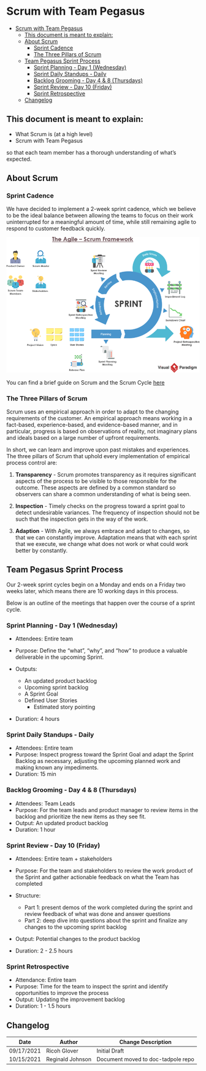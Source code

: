 # Scrum with Team Pegasus

- [Scrum with Team Pegasus](#scrum-with-team-pegasus)
  - [This document is meant to explain:](#this-document-is-meant-to-explain)
  - [About Scrum](#about-scrum)
    - [Sprint Cadence](#sprint-cadence)
    - [The Three Pillars of Scrum](#the-three-pillars-of-scrum)
  - [Team Pegasus Sprint Process](#team-pegasus-sprint-process)
    - [Sprint Planning - Day 1 (Wednesday)](#sprint-planning---day-1-wednesday)
    - [Sprint Daily Standups - Daily](#sprint-daily-standups---daily)
    - [Backlog Grooming - Day 4 & 8 (Thursdays)](#backlog-grooming---day-4--8-thursdays)
    - [Sprint Review - Day 10 (Friday)](#sprint-review---day-10-friday)
    - [Sprint Retrospective](#sprint-retrospective)
  - [Changelog](#changelog)

## This document is meant to explain:

- What Scrum is (at a high level)
- Scrum with Team Pegasus

so that each team member has a thorough understanding of what’s expected.

## About Scrum

### Sprint Cadence

We have decided to implement a 2-week sprint cadence, which we believe to be the ideal balance between allowing the teams to focus on their work uninterrupted for a meaningful amount of time, while still remaining agile to respond to customer feedback quickly.

<img src="./assets/the-agile-scrum-framework.png" >

You can find a brief guide on Scrum and the Scrum Cycle [here](https://www.visual-paradigm.com/scrum/how-scrum-team-works/)

### The Three Pillars of Scrum

Scrum uses an empirical approach in order to adapt to the changing requirements of the customer. An empirical approach means working in a fact-based, experience-based, and evidence-based manner, and in particular, progress is based on observations of reality, not imaginary plans and ideals based on a large number of upfront requirements.

In short, we can learn and improve upon past mistakes and experiences. The three pillars of Scrum that uphold every implementation of empirical process control are:

1. **Transparency** - Scrum promotes transparency as it requires significant aspects of the process to be visible to those responsible for the outcome. These aspects are defined by a common standard so observers can share a common understanding of what is being seen.

2. **Inspection** - Timely checks on the progress toward a sprint goal to detect undesirable variances. The frequency of inspection should not be such that the inspection gets in the way of the work.

3. **Adaption** - With Agile, we always embrace and adapt to changes, so that we can constantly improve. Adaptation means that with each sprint that we execute, we change what does not work or what could work better by constantly.

## Team Pegasus Sprint Process

Our 2-week sprint cycles begin on a Monday and ends on a Friday two weeks later, which means there are 10 working days in this process.

Below is an outline of the meetings that happen over the course of a sprint cycle.

### Sprint Planning - Day 1 (Wednesday)

- Attendees: Entire team
- Purpose: Define the “what”, “why”, and “how” to produce a valuable deliverable in the upcoming Sprint.

- Outputs:

  - An updated product backlog
  - Upcoming sprint backlog
  - A Sprint Goal
  - Defined User Stories
    - Estimated story pointing

- Duration: 4 hours

### Sprint Daily Standups - Daily

- Attendees: Entire team
- Purpose: Inspect progress toward the Sprint Goal and adapt the Sprint Backlog as necessary, adjusting the upcoming planned work and making known any impediments.
- Duration: 15 min

### Backlog Grooming - Day 4 & 8 (Thursdays)

- Attendees: Team Leads
- Purpose: For the team leads and product manager to review items in the backlog and prioritize the new items as they see fit.
- Output: An updated product backlog
- Duration: 1 hour

### Sprint Review - Day 10 (Friday)

- Attendees: Entire team + stakeholders

- Purpose: For the team and stakeholders to review the work product of the Sprint and gather actionable feedback on what the Team has completed

- Structure:
  - Part 1: present demos of the work completed during the sprint and review feedback of what was done and answer questions
  - Part 2: deep dive into questions about the sprint and finalize any changes to the upcoming sprint backlog
- Output: Potential changes to the product backlog
- Duration: 2 - 2.5 hours

### Sprint Retrospective

- Attendance: Entire team
- Purpose: Time for the team to inspect the sprint and identify opportunities to improve the process
- Output: Updating the improvement backlog
- Duration: 1 - 1.5 hours

## Changelog

| Date       | Author           | Change Description                 |
| ---------- | ---------------- | ---------------------------------- |
| 09/17/2021 | Ricoh Glover     | Initial Draft                      |
| 10/15/2021 | Reginald Johnson | Document moved to doc-tadpole repo |
